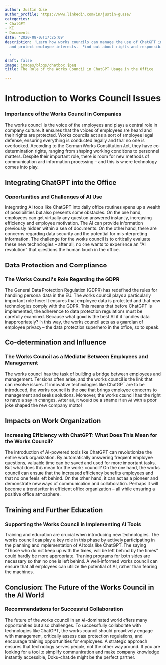 ```yaml
---
author: Justin Güse
author_profile: https://www.linkedin.com/in/justin-guese/
categories:
- ChatGPT
- KI
- Documents
date: '2020-08-05T17:25:09'
description: 'Learn how works councils can manage the use of ChatGPT in the office
  and protect employee interests.  Find out about rights and responsibilities!

  '
draft: false
image: images/blogs/chatbox.jpeg
title: The Role of the Works Council in ChatGPT Usage in the Office

---
```

# Introduction to Works Council Issues

### Importance of the Works Council in Companies

The works council is the voice of the employees and plays a central role in company culture. It ensures that the voices of employees are heard and their rights are protected. Works councils act as a sort of employee legal defense, ensuring everything is conducted legally and that no one is overlooked. According to the German Works Constitution Act, they have co-determination rights, ranging from shaping working conditions to personnel matters. Despite their important role, there is room for new methods of communication and information processing – and this is where technology comes into play.

## Integrating ChatGPT into the Office

### Opportunities and Challenges of AI Use

Integrating AI tools like ChatGPT into daily office routines opens up a wealth of possibilities but also presents some obstacles. On the one hand, employees can get virtually any question answered instantly, increasing efficiency and employee motivation. The AI can provide information previously hidden within a sea of documents. On the other hand, there are concerns regarding data security and the potential for misinterpreting information. The challenge for the works council is to critically evaluate these new technologies – after all, no one wants to experience an "AI revolution" that questions the human touch in the office.

## Data Protection and Compliance

### The Works Council's Role Regarding the GDPR

The General Data Protection Regulation (GDPR) has redefined the rules for handling personal data in the EU. The works council plays a particularly important role here: It ensures that employee data is protected and that new technologies comply with the GDPR. This means that before ChatGPT is implemented, the adherence to data protection regulations must be carefully examined. Because what good is the best AI if it handles data inappropriately? In this way, the works council acts as a guardian of employee privacy – the data protection superhero in the office, so to speak.

## Co-determination and Influence

### The Works Council as a Mediator Between Employees and Management

The works council has the task of building a bridge between employees and management. Tensions often arise, and the works council is the link that can resolve issues. If innovative technologies like ChatGPT are to be introduced, the works council is the one that brings employee concerns to management and seeks solutions. Moreover, the works council has the right to have a say in changes. After all, it would be a shame if an AI with a poor joke shaped the new company motto!

## Impacts on Work Organization

### Increasing Efficiency with ChatGPT: What Does This Mean for the Works Council?

The introduction of AI-powered tools like ChatGPT can revolutionize the entire work organization. By automatically answering frequent employee questions, valuable time can be saved and used for more important tasks. But what does this mean for the works council? On the one hand, the works council can ensure that the increased efficiency benefits employees and that no one feels left behind. On the other hand, it can act as a pioneer and demonstrate new ways of communication and collaboration. Perhaps it will become a trendsetter in efficient office organization – all while ensuring a positive office atmosphere.

## Training and Further Education

### Supporting the Works Council in Implementing AI Tools

Training and education are crucial when introducing new technologies. The works council can play a key role in this phase by actively participating in the planning and implementation of AI tools like ChatGPT. The saying "Those who do not keep up with the times, will be left behind by the times" could hardly be more appropriate. Training programs for both sides are necessary so that no one is left behind. A well-informed works council can ensure that all employees can utilize the potential of AI, rather than fearing the machines.

## Conclusion: The Future of the Works Council in the AI World

### Recommendations for Successful Collaboration

The future of the works council in an AI-dominated world offers many opportunities but also challenges. To successfully collaborate with technologies like ChatGPT, the works council should proactively engage with management, critically assess data protection regulations, and encourage training opportunities for employees. A strategic approach ensures that technology serves people, not the other way around. If you are looking for a tool to simplify communication and make company knowledge instantly accessible, Doku-chat.de might be the perfect partner.
